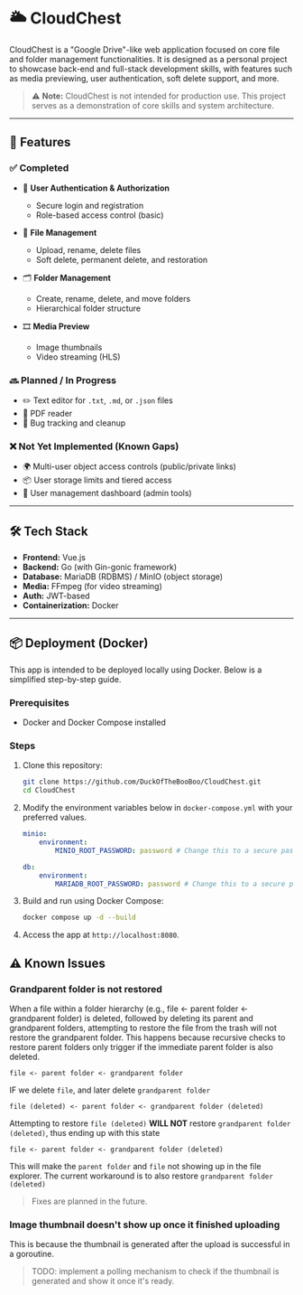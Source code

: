 # 🌥️ CloudChest

CloudChest is a "Google Drive"-like web application focused on core file and folder management functionalities. It is designed as a personal project to showcase back-end and full-stack development skills, with features such as media previewing, user authentication, soft delete support, and more.

> ⚠️ **Note:** CloudChest is not intended for production use. This project serves as a demonstration of core skills and system architecture.

---

## 🚀 Features

### ✅ Completed

- 🔐 **User Authentication & Authorization**
  - Secure login and registration
  - Role-based access control (basic)

- 📂 **File Management**
  - Upload, rename, delete files
  - Soft delete, permanent delete, and restoration

- 🗂️ **Folder Management**
  - Create, rename, delete, and move folders
  - Hierarchical folder structure

- 🎞️ **Media Preview**
  - Image thumbnails
  - Video streaming (HLS)

### 🔜 Planned / In Progress

- ✏️ Text editor for `.txt`, `.md`, or `.json` files  
- 📄 PDF reader  
- 🧠 Bug tracking and cleanup  

### ❌ Not Yet Implemented (Known Gaps)

- 🌍 Multi-user object access controls (public/private links)
- 📦 User storage limits and tiered access
- 👥 User management dashboard (admin tools)

---

## 🛠️ Tech Stack

- **Frontend:** Vue.js
- **Backend:** Go (with Gin-gonic framework)
- **Database:** MariaDB (RDBMS) / MinIO (object storage)
- **Media:** FFmpeg (for video streaming)
- **Auth:** JWT-based
- **Containerization:** Docker

---

## 📦 Deployment (Docker)

This app is intended to be deployed locally using Docker. Below is a simplified step-by-step guide.

### Prerequisites
- Docker and Docker Compose installed

### Steps

1. Clone this repository:
   ```bash
   git clone https://github.com/DuckOfTheBooBoo/CloudChest.git
   cd CloudChest
   ```

2. Modify the environment variables below in `docker-compose.yml` with your preferred values.
    ```yaml
    minio:
        environment:
            MINIO_ROOT_PASSWORD: password # Change this to a secure password

    db:
        environment:
            MARIADB_ROOT_PASSWORD: password # Change this to a secure password
    ```

3. Build and run using Docker Compose:
    ```bash
    docker compose up -d --build
    ```

4. Access the app at `http://localhost:8080`.

## ⚠ Known Issues

### Grandparent folder is not restored
When a file within a folder hierarchy (e.g., file <- parent folder <- grandparent folder) is deleted, followed by deleting its parent and grandparent folders, attempting to restore the file from the trash will not restore the grandparent folder. This happens because recursive checks to restore parent folders only trigger if the immediate parent folder is also deleted.

```
file <- parent folder <- grandparent folder
```
IF we delete `file`, and later delete `grandparent folder`
```
file (deleted) <- parent folder <- grandparent folder (deleted)
```
Attempting to restore `file (deleted)` **WILL NOT** restore `grandparent folder (deleted)`, thus ending up with this state
```
file <- parent folder <- grandparent folder (deleted)
```
This will make the `parent folder` and `file` not showing up in the file explorer. The current workaround is to also restore `grandparent folder (deleted)`

> Fixes are planned in the future.

### Image thumbnail doesn't show up once it finished uploading
This is because the thumbnail is generated after the upload is successful in a goroutine.

> TODO: implement a polling mechanism to check if the thumbnail is generated and show it once it's ready.